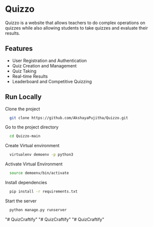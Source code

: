 # Quizzo

Quizzo is a website that allows teachers to do complex operations on quizzes while also allowing students to take quizzes and evaluate their results.


## Features

- User Registration and Authentication
- Quiz Creation and Management
- Quiz Taking
- Real-time Results
- Leaderboard and Competitive Quizzing


## Run Locally

Clone the project

```bash
  git clone https://github.com/AkshayaPujitha/Quizzo.git
```

Go to the project directory

```bash
  cd Quizzo-main
```
Create Virtual environment

```bash
  virtualenv demoenv -p python3
```
Activate Virtual Environment

```bash
  source demoenv/bin/activate
```


Install dependencies

```bash
  pip install -r requirements.txt
```

Start the server

```bash
  python manage.py runserver
```
"# QuizCraftify" 
"# QuizCraftify" 
"# QuizCraftify" 
